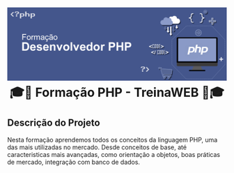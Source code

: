 <h1 align="center"></h1>

<h1 align="center">
    <img alt="PHP" src="assets/php-banner.png"/>
    <br>🎓🐘 Formação PHP - TreinaWEB 🐘🎓<br/>
</h1>

## Descrição do Projeto
<p>Nesta formação aprendemos todos os conceitos da linguagem PHP, uma das mais utilizadas no mercado. Desde conceitos de base, até caracteristicas mais avançadas, como orientação a objetos, boas práticas de mercado, integração com banco de dados.</p>
